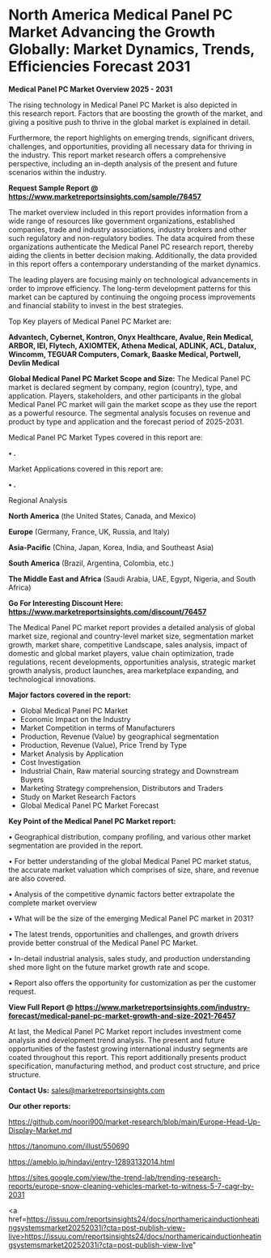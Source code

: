# North America Medical Panel PC Market Advancing the Growth Globally: Market Dynamics, Trends, Efficiencies Forecast 2031

<Strong> Medical Panel PC Market Overview 2025 - 2031</strong>

The rising technology in Medical Panel PC Market is also depicted in this research report. Factors that are boosting the growth of the market, and giving a positive push to thrive in the global market is explained in detail.

Furthermore, the report highlights on emerging trends, significant drivers, challenges, and opportunities, providing all necessary data for thriving in the industry. This report market research offers a comprehensive perspective, including an in-depth analysis of the present and future scenarios within the industry.

<strong>Request Sample Report @ <a href=https://www.marketreportsinsights.com/sample/76457>https://www.marketreportsinsights.com/sample/76457</a></strong>

The market overview included in this report provides information from a wide range of resources like government organizations, established companies, trade and industry associations, industry brokers and other such regulatory and non-regulatory bodies. The data acquired from these organizations authenticate the Medical Panel PC research report, thereby aiding the clients in better decision making. Additionally, the data provided in this report offers a contemporary understanding of the market dynamics.

The leading players are focusing mainly on technological advancements in order to improve efficiency. The long-term development patterns for this market can be captured by continuing the ongoing process improvements and financial stability to invest in the best strategies.

Top Key players of Medical Panel PC Market are:

<strong>Advantech, Cybernet, Kontron, Onyx Healthcare, Avalue, Rein Medical, ARBOR, IEI, Flytech, AXIOMTEK, Athena Medical, ADLINK, ACL, Datalux, Wincomm, TEGUAR Computers, Comark, Baaske Medical, Portwell, Devlin Medical</strong>

<strong><b>Global Medical Panel PC Market Scope and Size:</b></strong>
The Medical Panel PC market is declared segment by company, region (country), type, and application. Players, stakeholders, and other participants in the global Medical Panel PC market will gain the market scope as they use the report as a powerful resource. The segmental analysis focuses on revenue and product by type and application and the forecast period of 2025-2031.

Medical Panel PC Market Types covered in this report are:

<strong>• .</strong>

Market Applications covered in this report are:

<strong>• .</strong> 

Regional Analysis

<strong>North America</strong> (the United States, Canada, and Mexico)

<strong>Europe</strong> (Germany, France, UK, Russia, and Italy)

<strong>Asia-Pacific</strong> (China, Japan, Korea, India, and Southeast Asia)

<strong>South America</strong> (Brazil, Argentina, Colombia, etc.)

<strong>The Middle East and Africa</strong> (Saudi Arabia, UAE, Egypt, Nigeria, and South Africa)

<strong>Go For Interesting Discount Here: <a href=https://www.marketreportsinsights.com/discount/76457>https://www.marketreportsinsights.com/discount/76457</a></strong>

The Medical Panel PC market report provides a detailed analysis of global market size, regional and country-level market size, segmentation market growth, market share, competitive Landscape, sales analysis, impact of domestic and global market players, value chain optimization, trade regulations, recent developments, opportunities analysis, strategic market growth analysis, product launches, area marketplace expanding, and technological innovations.

<strong><b>Major factors covered in the report:</b></strong>
<ul>
  <li>Global Medical Panel PC Market </li>
  <li>Economic Impact on the Industry</li>
  <li>Market Competition in terms of Manufacturers</li>
  <li>Production, Revenue (Value) by geographical segmentation</li>
  <li>Production, Revenue (Value), Price Trend by Type</li>
  <li>Market Analysis by Application</li>
  <li>Cost Investigation</li>
  <li>Industrial Chain, Raw material sourcing strategy and Downstream Buyers</li>
  <li>Marketing Strategy comprehension, Distributors and Traders</li>
  <li>Study on Market Research Factors</li>
  <li>Global Medical Panel PC Market Forecast</li>
</ul>

<strong><b>Key Point of the Medical Panel PC Market report:</b></strong>

• Geographical distribution, company profiling, and various other market segmentation are provided in the report.

• For better understanding of the global Medical Panel PC market status, the accurate market valuation which comprises of size, share, and revenue are also covered.

• Analysis of the competitive dynamic factors better extrapolate the complete market overview

• What will be the size of the emerging Medical Panel PC market in 2031?

• The latest trends, opportunities and challenges, and growth drivers provide better construal of the Medical Panel PC Market.

• In-detail industrial analysis, sales study, and production understanding shed more light on the future market growth rate and scope.

• Report also offers the opportunity for customization as per the customer request.

<strong><b>View Full Report @ <a href=https://www.marketreportsinsights.com/industry-forecast/medical-panel-pc-market-growth-and-size-2021-76457>https://www.marketreportsinsights.com/industry-forecast/medical-panel-pc-market-growth-and-size-2021-76457</a></b></strong>


At last, the Medical Panel PC Market report includes investment come analysis and development trend analysis. The present and future opportunities of the fastest growing international industry segments are coated throughout this report. This report additionally presents product specification, manufacturing method, and product cost structure, and price structure.

<strong>Contact Us:</strong>
sales@marketreportsinsights.com

<strong>Our other reports:</strong>

<a href=https://github.com/noori900/market-research/blob/main/Europe-Head-Up-Display-Market.md>https://github.com/noori900/market-research/blob/main/Europe-Head-Up-Display-Market.md</a>

<a href=https://tanomuno.com/illust/550690>https://tanomuno.com/illust/550690</a>

<a href=https://ameblo.jp/hindavi/entry-12893132014.html>https://ameblo.jp/hindavi/entry-12893132014.html</a>

<a href=https://sites.google.com/view/the-trend-lab/trending-research-reports/europe-snow-cleaning-vehicles-market-to-witness-5-7-cagr-by-2031>https://sites.google.com/view/the-trend-lab/trending-research-reports/europe-snow-cleaning-vehicles-market-to-witness-5-7-cagr-by-2031</a>

<a href=https://issuu.com/reportsinsights24/docs/northamericainductionheatingsystemsmarket20252031i?cta=post-publish-view-live>https://issuu.com/reportsinsights24/docs/northamericainductionheatingsystemsmarket20252031i?cta=post-publish-view-live</a>"
